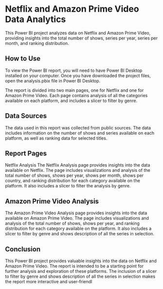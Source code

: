 # Netflix and Amazon Prime Video Data Analytics
This Power BI project analyzes data on Netflix and Amazon Prime Video, providing insights into the total number of shows, series per year, series per month, and ranking distribution.

## How to Use
To view the Power BI report, you will need to have Power BI Desktop installed on your computer. Once you have downloaded the project files, open the analysis.pbix file in Power BI Desktop.

The report is divided into two main pages, one for Netflix and one for Amazon Prime Video. Each page contains analysis of all the categories available on each platform, and includes a slicer to filter by genre.

## Data Sources
The data used in this report was collected from public sources. The data includes information on the number of shows and series available on each platform, as well as ranking data for selected titles.

## Report Pages
Netflix Analysis
The Netflix Analysis page provides insights into the data available on Netflix. The page includes visualizations and analysis of the total number of shows, shows per year, shows per month, shows per country, and ranking distribution for each category available on the platform. It also includes a slicer to filter the analysis  by genre. 

## Amazon Prime Video Analysis
The Amazon Prime Video Analysis page provides insights into the data available on Amazon Prime Video. The page includes visualizations and analysis of the total number of shows, shows per year, and ranking distribution for each category available on the platform. It also includes a slicer to filter by genre and shows description of all the series in selection.

## Conclusion
This Power BI project provides valuable insights into the data on Netflix and Amazon Prime Video. The report is intended to be a starting point for further analysis and exploration of these platforms. The inclusion of a slicer to filter by genre and shows description of all the series in selection makes the report more interactive and user-friendl

